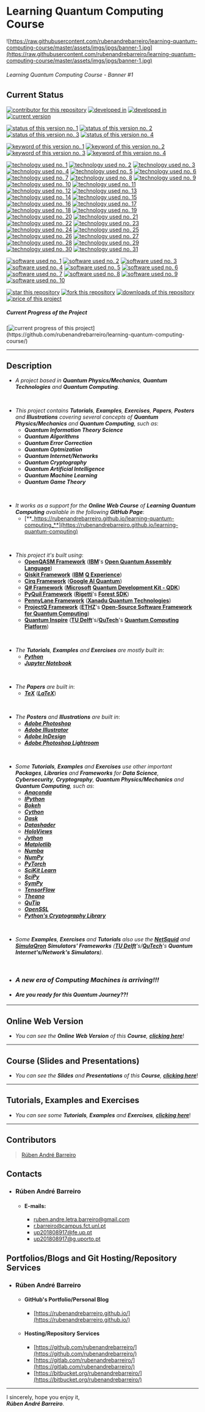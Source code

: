 # Learning Quantum Computing Course

![https://raw.githubusercontent.com/rubenandrebarreiro/learning-quantum-computing-course/master/assets/imgs/jpgs/banner-1.jpg](https://raw.githubusercontent.com/rubenandrebarreiro/learning-quantum-computing-course/master/assets/imgs/jpgs/banner-1.jpg)
###### Learning Quantum Computing Course - Banner #1

## Current Status
[![contributor for this repository](https://img.shields.io/badge/contributor-rubenandrebarreiro-blue.svg)](https://github.com/rubenandrebarreiro/) [![developed in](https://img.shields.io/badge/developed&nbsp;in-fct&nbsp;nova-blue.svg)](https://www.fct.unl.pt/) [![developed in](https://img.shields.io/badge/developed&nbsp;in-ist&nbsp;ul-blue.svg)](https://tecnico.ulisboa.pt/)
[![current version](https://img.shields.io/badge/version-1.0-magenta.svg)](https://github.com/rubenandrebarreiro/learning-quantum-computing-course/)

[![status of this version no. 1](https://img.shields.io/badge/status-on&nbsp;going-orange.svg)](https://github.com/rubenandrebarreiro/learning-quantum-computing-course/)
[![status of this version no. 2](https://img.shields.io/badge/status-beta-orange.svg)](https://github.com/rubenandrebarreiro/learning-quantum-computing-course/)
[![status of this version no. 3](https://img.shields.io/badge/status-not&nbsp;stable-orange.svg)](https://github.com/rubenandrebarreiro/learning-quantum-computing-course/)
[![status of this version no. 4](https://img.shields.io/badge/status-not&nbsp;documented-orange.svg)](https://github.com/rubenandrebarreiro/learning-quantum-computing-course/)

[![keyword of this version no. 1](https://img.shields.io/badge/keyword-quantum&nbsp;computing-brown.svg)](https://github.com/rubenandrebarreiro/learning-quantum-computing-course/)
[![keyword of this version no. 2](https://img.shields.io/badge/keyword-quantum&nbsp;physics-brown.svg)](https://github.com/rubenandrebarreiro/learning-quantum-computing-course/)
[![keyword of this version no. 3](https://img.shields.io/badge/keyword-quantum&nbsp;mechanics-brown.svg)](https://github.com/rubenandrebarreiro/learning-quantum-computing-course/)
[![keyword of this version no. 4](https://img.shields.io/badge/keyword-quantum&nbsp;theory-brown.svg)](https://github.com/rubenandrebarreiro/learning-quantum-computing-course/)

[![technology used no. 1](https://img.shields.io/badge/built&nbsp;with-open&nbsp;qasm-red.svg)](https://github.com/QISKit/openqasm) 
[![technology used no. 2](https://img.shields.io/badge/built&nbsp;with-qiskit-red.svg)](https://qiskit.org/)
[![technology used no. 3](https://img.shields.io/badge/built&nbsp;with-cirq-red.svg)](https://github.com/quantumlib/Cirq)
[![technology used no. 4](https://img.shields.io/badge/built&nbsp;with-q&nbsp;sharp-red.svg)](https://docs.microsoft.com/en-us/quantum/language/index?view=qsharp-preview)
[![technology used no. 5](https://img.shields.io/badge/built&nbsp;with-pyquil-red.svg)](http://docs.rigetti.com/en/stable/)
[![technology used no. 6](https://img.shields.io/badge/built&nbsp;with-pennylane-red.svg)](https://pennylane.ai/)
[![technology used no. 7](https://img.shields.io/badge/built&nbsp;with-projectq-red.svg)](https://projectq.ch/)
[![technology used no. 8](https://img.shields.io/badge/built&nbsp;with-quantum&nbsp;inspire-red.svg)](https://www.quantum-inspire.com/)
[![technology used no. 9](https://img.shields.io/badge/built&nbsp;with-python-red.svg)](https://www.python.org/)
[![technology used no. 10](https://img.shields.io/badge/built&nbsp;with-jupyter&nbsp;notebook-red.svg)](https://jupyter.org/)
[![technology used no. 11](https://img.shields.io/badge/built&nbsp;with-ipython-red.svg)](https://ipython.org/)
[![technology used no. 12](https://img.shields.io/badge/built&nbsp;with-bokeh-red.svg)](https://bokeh.org/)
[![technology used no. 13](https://img.shields.io/badge/built&nbsp;with-cython-red.svg)](https://cython.org/)
[![technology used no. 14](https://img.shields.io/badge/built&nbsp;with-dask-red.svg)](https://dask.org/)
[![technology used no. 15](https://img.shields.io/badge/built&nbsp;with-datashader-red.svg)](https://datashader.org/)
[![technology used no. 16](https://img.shields.io/badge/built&nbsp;with-holoviews-red.svg)](https://holoviews.org/)
[![technology used no. 17](https://img.shields.io/badge/built&nbsp;with-jython-red.svg)](https://www.jython.org/)
[![technology used no. 18](https://img.shields.io/badge/built&nbsp;with-matplotlib-red.svg)](https://matplotlib.org/)
[![technology used no. 19](https://img.shields.io/badge/built&nbsp;with-numba-red.svg)](http://numba.pydata.org/)
[![technology used no. 20](https://img.shields.io/badge/built&nbsp;with-numpy-red.svg)](https://numpy.org/)
[![technology used no. 21](https://img.shields.io/badge/built&nbsp;with-pytorch-red.svg)](https://pytorch.org/)
[![technology used no. 22](https://img.shields.io/badge/built&nbsp;with-scikit&nbsp;learn-red.svg)](https://scikit-learn.org/)
[![technology used no. 23](https://img.shields.io/badge/built&nbsp;with-scipy-red.svg)](https://www.scipy.org/)
[![technology used no. 24](https://img.shields.io/badge/built&nbsp;with-sympy-red.svg)](https://www.sympy.org/)
[![technology used no. 25](https://img.shields.io/badge/built&nbsp;with-tensorflow-red.svg)](https://www.tensorflow.org/)
[![technology used no. 26](https://img.shields.io/badge/built&nbsp;with-theano-red.svg)](http://deeplearning.net/software/theano/)
[![technology used no. 27](https://img.shields.io/badge/built&nbsp;with-qutip-red.svg)](http://qutip.org/)
[![technology used no. 28](https://img.shields.io/badge/built&nbsp;with-openssl-red.svg)](https://www.openssl.org/)
[![technology used no. 29](https://img.shields.io/badge/built&nbsp;with-python&nbsp;cryptography&nbsp;library-red.svg)](https://cryptography.io/)
[![technology used no. 30](https://img.shields.io/badge/built&nbsp;with-tex-red.svg)](http://tug.org/)
[![technology used no. 31](https://img.shields.io/badge/built&nbsp;with-latex-red.svg)](https://www.latex-project.org/)

[![software used no. 1](https://img.shields.io/badge/software-ibm&nbsp;q&nbsp;experience-gold.svg)](https://quantum-computing.ibm.com/)
[![software used no. 2](https://img.shields.io/badge/software-google&nbsp;ai&nbsp;quantum-gold.svg)](https://research.google/teams/applied-science/quantum/)
[![software used no. 3](https://img.shields.io/badge/software-microsoft&nbsp;qdk-gold.svg)](https://docs.microsoft.com/en-us/quantum/)
[![software used no. 4](https://img.shields.io/badge/software-rigetti&nbsp;forest&nbsp;sdk-gold.svg)](http://docs.rigetti.com/en/stable/)
[![software used no. 5](https://img.shields.io/badge/software-xanadu&nbsp;quantum&nbsp;technologies-gold.svg)](https://www.xanadu.ai/)
[![software used no. 6](https://img.shields.io/badge/software-anaconda-gold.svg)](https://www.anaconda.com/)
[![software used no. 7](https://img.shields.io/badge/software-adobe&nbsp;illustrator-gold.svg)](https://www.adobe.com/products/illustrator.html)
[![software used no. 8](https://img.shields.io/badge/software-adobe&nbsp;indesign-gold.svg)](https://www.adobe.com/products/indesign.html)
[![software used no. 9](https://img.shields.io/badge/software-adobe&nbsp;photoshop-gold.svg)](https://www.adobe.com/products/photoshop.html)
[![software used no. 10](https://img.shields.io/badge/software-adobe&nbsp;photoshop&nbsp;lightroom-gold.svg)](https://www.adobe.com/products/photoshop-lightroom.html)

[![star this repository](http://githubbadges.com/star.svg?user=rubenandrebarreiro&repo=learning-quantum-computing-course&style=flat)](https://github.com/rubenandrebarreiro/learning-quantum-computing-course/stargazers)
[![fork this repository](http://githubbadges.com/fork.svg?user=rubenandrebarreiro&repo=learning-quantum-computing-course&style=flat)](https://github.com/rubenandrebarreiro/learning-quantum-computing-course/fork)
[![downloads of this repository](https://img.shields.io/github/downloads/rubenandrebarreiro/learning-quantum-computing-course/total.svg)](https://github.com/rubenandrebarreiro/learning-quantum-computing-course/archive/master.zip)
[![price of this project](https://img.shields.io/badge/price-free-success.svg)](https://github.com/rubenandrebarreiro/learning-quantum-computing-course/archive/master.zip)

##### Current Progress of the Project

[![current progress of this project](http://progressed.io/bar/1?title=&nbsp;completed&nbsp;)](https://github.com/rubenandrebarreiro/learning-quantum-computing-course/) 

***

## Description
* _A project based in **Quantum Physics/Mechanics**, **Quantum Technologies** and **Quantum Computing**_.

<br>

* _This project contains **Tutorials**, **Examples**, **Exercises**, **Papers**, **Posters** and **Illustrations** covering several concepts of **Quantum Physics/Mechanics** and **Quantum Computing**, such as_:
  * **_Quantum Information Theory Science_**
  * **_Quantum Algorithms_**
  * **_Quantum Error Correction_**
  * **_Quantum Optmization_**
  * **_Quantum Internet/Networks_**
  * **_Quantum Cryptography_**
  * **_Quantum Artificial Intelligence_**
  * **_Quantum Machine Learning_**
  * **_Quantum Game Theory_**

<br>

* _It works as a support for the **Online Web Course** of **Learning Quantum Computing** available in the following **GitHub Page**_: 
  * [**_https://rubenandrebarreiro.github.io/learning-quantum-computing_**](https://rubenandrebarreiro.github.io/learning-quantum-computing)

<br>

* _This project it's built using_:
  * [**OpenQASM Framework**](https://github.com/QISKit/openqasm) ([**IBM**](https://www.ibm.com/)'s [**Open Quantum Assembly Language**](https://github.com/QISKit/openqasm))
  * [**Qiskit Framework**](https://qiskit.org/) ([**IBM**](https://www.ibm.com/) [**Q Experience**](https://quantum-computing.ibm.com/))
  * [**Cirq Framework**](https://github.com/quantumlib/Cirq) ([**Google AI Quantum**](https://research.google/teams/applied-science/quantum/))
  * [**Q# Framework**](https://docs.microsoft.com/en-us/quantum/language/index?view=qsharp-preview) ([**Microsoft**](https://www.microsoft.com/) [**Quantum Development Kit - QDK**](https://docs.microsoft.com/en-us/quantum/))
  * [**PyQuil Framework**](http://docs.rigetti.com/en/stable/) ([**Rigetti**](https://rigetti.com/)'s [**Forest SDK**](http://docs.rigetti.com/en/stable/))
  * [**PennyLane Framework**](https://pennylane.ai/) ([**Xanadu Quantum Technologies**](https://www.xanadu.ai/))
  * [**ProjectQ Framework**](https://projectq.ch/) ([**ETHZ**](https://ethz.ch/en.html)'s [**Open-Source Software Framework for Quantum Computing**](https://projectq.ch/))
  * [**Quantum Inspire**](https://www.quantum-inspire.com/) ([**TU Delft**](https://www.tudelft.nl/)'s/[**QuTech**](https://qutech.nl/)'s [**Quantum Computing Platform**](https://www.quantum-inspire.com/))

<br>

* _The **Tutorials**, **Examples** and **Exercises** are mostly built in_:
  * [**_Python_**](https://www.python.org/)
  * [**_Jupyter Notebook_**](https://jupyter.org/)

<br>

* _The **Papers** are built in_:
  * [**_TeX_**](http://tug.org/) ([**_LaTeX_**](https://www.latex-project.org/))

<br>

* _The **Posters** and **Illustrations** are built in_:
  * [**_Adobe Photoshop_**](https://www.adobe.com/products/photoshop.html)
  * [**_Adobe Illustrator_**](https://www.adobe.com/products/illustrator.html)
  * [**_Adobe InDesign_**](https://www.adobe.com/products/indesign.html)
  * [**_Adobe Photoshop Lightroom_**](https://www.adobe.com/products/photoshop-lightroom.html)

<br>

* _Some **Tutorials**, **Examples** and **Exercises** use other important **Packages**, **Libraries** and **Frameworks** for **Data Science**, **Cybersecurity**, **Cryptography**, **Quantum Physics/Mechanics** and **Quantum Computing**, such as_:
  * [**_Anaconda_**](https://www.anaconda.com/)
  * [**_IPython_**](https://ipython.org/)
  * [**_Bokeh_**](https://bokeh.org/)
  * [**_Cython_**](https://cython.org/)
  * [**_Dask_**](https://dask.org/)
  * [**_Datashader_**](https://datashader.org/)
  * [**_HoloViews_**](https://holoviews.org/)
  * [**_Jython_**](https://www.jython.org/)
  * [**_Matplotlib_**](https://matplotlib.org/)
  * [**_Numba_**](http://numba.pydata.org/)
  * [**_NumPy_**](https://numpy.org/)
  * [**_PyTorch_**](https://pytorch.org/)
  * [**_SciKit Learn_**](https://scikit-learn.org/)
  * [**_SciPy_**](https://www.scipy.org/)
  * [**_SymPy_**](https://www.sympy.org/)
  * [**_TensorFlow_**](https://www.tensorflow.org/)
  * [**_Theano_**](http://deeplearning.net/software/theano/)
  * [**_QuTip_**](http://qutip.org/)
  * [**_OpenSSL_**](https://www.openssl.org/)
  * [**_Python's Cryptography Library_**](https://cryptography.io/)

<br>

* _Some **Examples**, **Exercises** and **Tutorials** also use the [**NetSquid**](https://netsquid.org/) and [**SimulaQron**](http://www.simulaqron.org/) **Simulators' Frameworks** ([**TU Delft**](https://www.tudelft.nl/)'s/[**QuTech**](https://qutech.nl/)'s **Quantum Internet's/Network's Simulators**)_.

<br>

* ### **_A new era of Computing Machines is arriving!!!_**

* #### **_Are you ready for this Quantum Journey??!_**

***

## Online Web Version
* _You can see the **Online Web Version** of this **Course**, [**_clicking here_**](https://rubenandrebarreiro.github.io/learning-quantum-computing/)_!

***

## Course (Slides and Presentations)
* _You can see the **Slides** and **Presentations** of this **Course**, [**_clicking here_**](https://github.com/rubenandrebarreiro/learning-quantum-computing/tree/master/course)_!

***

## Tutorials, Examples and Exercises
* _You can see some **Tutorials**, **Examples** and **Exercises**, [**_clicking here_**](https://github.com/rubenandrebarreiro/learning-quantum-computing-course/tree/master/tutorials-examples-and-exercises)_!

***

## Contributors
> [Rúben André Barreiro](https://github.com/rubenandrebarreiro/)

## Contacts

* ### Rúben André Barreiro
  * #### E-mails:
    * [ruben.andre.letra.barreiro@gmail.com](mailto:ruben.andre.letra.barreiro@gmail.com)
    * [r.barreiro@campus.fct.unl.pt](mailto:r.barreiro@campus.fct.unl.pt)
    * [up201808917@fe.up.pt](mailto:up201808917@fe.up.pt)
    * [up201808917@g.uporto.pt](mailto:up201808917@g.uporto.pt)

## Portfolios/Blogs and Git Hosting/Repository Services

* ### Rúben André Barreiro
  * #### GitHub's Portfolio/Personal Blog
    * [https://rubenandrebarreiro.github.io/](https://rubenandrebarreiro.github.io/)

  * #### Hosting/Repository Services
    * [https://github.com/rubenandrebarreiro/](https://github.com/rubenandrebarreiro/)
    * [https://gitlab.com/rubenandrebarreiro/](https://gitlab.com/rubenandrebarreiro/)
    * [https://bitbucket.org/rubenandrebarreiro/](https://bitbucket.org/rubenandrebarreiro/)

*** 

I sincerely, hope you enjoy it,
<br>
**_Rúben André Barreiro_**.
